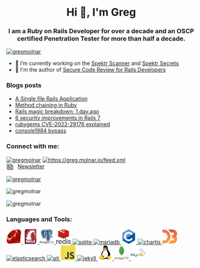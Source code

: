 <h1 align="center">Hi 👋, I'm Greg</h1>
<h3 align="center">I am a Ruby on Rails Developer for over a decade and an OSCP certified Penetration Tester for more than half a decade.</h3>
<p align="left"> <a href="https://twitter.com/gregmolnar" target="blank"><img src="https://img.shields.io/twitter/follow/gregmolnar?logo=twitter&style=for-the-badge" alt="gregmolnar" /></a> </p>

- 🔭 I’m currently working on the [Spektr Scanner](https://spektrhq.com) and [Spektr Secrets](https://secrets.spektrhq.com)
- 📗 I'm the author of [Secure Code Review for Rails Developers](https://greg.molnar.io/books/secure-code-review-for-rails-developers/)

### Blogs posts

- [A Single file Rails Application](https://greg.molnar.io/blog/a-single-file-rails-application)
- [Method chaining in Ruby](https://greg.molnar.io/blog/method-chaining-in-ruby)
- [Rails magic breakdown: 1.day.ago](https://greg.molnar.io/blog/rails-magic-breakdown-1-day-ago/)
- [6 security improvements in Rails 7](https://greg.molnar.io/blog/6-security-improvements-in-rails-7/)
- [rubygems CVE-2022-29176 explained](https://greg.molnar.io/blog/rubygems-cve-2022-29176/)
- [console1984 bypass](https://greg.molnar.io/blog/console1984-bypass/)


<h3 align="left">Connect with me:</h3>
<p align="left">
  <a href="https://twitter.com/gregmolnar" target="blank"><img align="center" src="https://raw.githubusercontent.com/rahuldkjain/github-profile-readme-generator/master/src/images/icons/Social/twitter.svg" alt="gregmolnar" height="30" width="40" /></a>
  <a href="https://greg.molnar.io/feed.xml" target="blank"><img align="center" src="https://raw.githubusercontent.com/rahuldkjain/github-profile-readme-generator/master/src/images/icons/Social/rss.svg" alt="https://greg.molnar.io/feed.xml" height="30" width="40" /></a>
  <a href="https://www.getrevue.co/profile/gregmolnar" style="display: flex; ">
    <svg style="margin-right: 10px; width:20px; height: 20px;" xmlns="http://www.w3.org/2000/svg" fill="none" viewBox="0 0 24 24" stroke-width="1.5" stroke="currentColor" class="w-6 h-6"><path stroke-linecap="round" stroke-linejoin="round" d="M12 7.5h1.5m-1.5 3h1.5m-7.5 3h7.5m-7.5 3h7.5m3-9h3.375c.621 0 1.125.504 1.125 1.125V18a2.25 2.25 0 01-2.25 2.25M16.5 7.5V18a2.25 2.25 0 002.25 2.25M16.5 7.5V4.875c0-.621-.504-1.125-1.125-1.125H4.125C3.504 3.75 3 4.254 3 4.875V18a2.25 2.25 0 002.25 2.25h13.5M6 7.5h3v3H6v-3z" /></svg>
    Newsletter
  </a>
</p>

<p align="left"><a href="https://github.com/ryo-ma/github-profile-trophy"><img src="https://github-profile-trophy.vercel.app/?username=gregmolnar" alt="gregmolnar" /></a></p>

<p>
  <img align="center" src="https://github-readme-stats.vercel.app/api?username=gregmolnar&show_icons=true&locale=en" alt="gregmolnar" />
</p>
<p>
 <img align="center" src="https://github-readme-streak-stats.herokuapp.com/?user=gregmolnar&" alt="gregmolnar" />
</p>

<div>
<h3 align="left">Languages and Tools:</h3>
<p align="left"> 
<a href="https://www.ruby-lang.org/en/" target="_blank" rel="noreferrer"> <img src="https://raw.githubusercontent.com/devicons/devicon/master/icons/ruby/ruby-original.svg" alt="ruby" width="40" height="40"/> </a>
<a href="https://rubyonrails.org" target="_blank" rel="noreferrer"> <img src="https://raw.githubusercontent.com/devicons/devicon/master/icons/rails/rails-original-wordmark.svg" alt="rails" width="40" height="40"/> </a>
<a href="https://www.postgresql.org" target="_blank" rel="noreferrer"> <img src="https://raw.githubusercontent.com/devicons/devicon/master/icons/postgresql/postgresql-original-wordmark.svg" alt="postgresql" width="40" height="40"/> </a>
<a href="https://redis.io" target="_blank" rel="noreferrer"> <img src="https://raw.githubusercontent.com/devicons/devicon/master/icons/redis/redis-original-wordmark.svg" alt="redis" width="40" height="40"/> </a>
<a href="https://www.sqlite.org/" target="_blank" rel="noreferrer"> <img src="https://www.vectorlogo.zone/logos/sqlite/sqlite-icon.svg" alt="sqlite" width="40" height="40"/> </a>
<a href="https://mariadb.org/" target="_blank" rel="noreferrer"> <img src="https://www.vectorlogo.zone/logos/mariadb/mariadb-icon.svg" alt="mariadb" width="40" height="40"/> </a>
<a href="https://www.cprogramming.com/" target="_blank" rel="noreferrer"> <img src="https://raw.githubusercontent.com/devicons/devicon/master/icons/c/c-original.svg" alt="c" width="40" height="40"/> </a>
<a href="https://www.chartjs.org" target="_blank" rel="noreferrer"> <img src="https://www.chartjs.org/media/logo-title.svg" alt="chartjs" width="40" height="40"/> </a>
<a href="https://d3js.org/" target="_blank" rel="noreferrer"> <img src="https://raw.githubusercontent.com/devicons/devicon/master/icons/d3js/d3js-original.svg" alt="d3js" width="40" height="40"/> </a>
<a href="https://www.elastic.co" target="_blank" rel="noreferrer"> <img src="https://www.vectorlogo.zone/logos/elastic/elastic-icon.svg" alt="elasticsearch" width="40" height="40"/> </a>
<a href="https://git-scm.com/" target="_blank" rel="noreferrer"> <img src="https://www.vectorlogo.zone/logos/git-scm/git-scm-icon.svg" alt="git" width="40" height="40"/> </a>
<a href="https://developer.mozilla.org/en-US/docs/Web/JavaScript" target="_blank" rel="noreferrer"> <img src="https://raw.githubusercontent.com/devicons/devicon/master/icons/javascript/javascript-original.svg" alt="javascript" width="40" height="40"/> </a>
<a href="https://jekyllrb.com/" target="_blank" rel="noreferrer"> <img src="https://www.vectorlogo.zone/logos/jekyllrb/jekyllrb-icon.svg" alt="jekyll" width="40" height="40"/> </a>
<a href="https://www.linux.org/" target="_blank" rel="noreferrer"> <img src="https://raw.githubusercontent.com/devicons/devicon/master/icons/linux/linux-original.svg" alt="linux" width="40" height="40"/> </a>
<a href="https://www.mongodb.com/" target="_blank" rel="noreferrer"> <img src="https://raw.githubusercontent.com/devicons/devicon/master/icons/mongodb/mongodb-original-wordmark.svg" alt="mongodb" width="40" height="40"/> </a>
<a href="https://www.mysql.com/" target="_blank" rel="noreferrer"> <img src="https://raw.githubusercontent.com/devicons/devicon/master/icons/mysql/mysql-original-wordmark.svg" alt="mysql" width="40" height="40"/> </a> 
</p>
</div>
